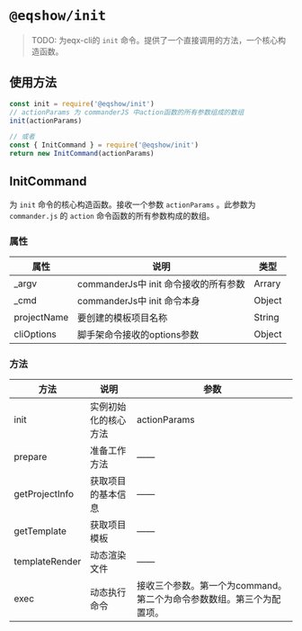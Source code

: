 # `@eqshow/init`

> TODO: 为eqx-cli的 `init` 命令。提供了一个直接调用的方法，一个核心构造函数。

## 使用方法

```javascript
const init = require('@eqshow/init')
// actionParams 为 commanderJS 中action函数的所有参数组成的数组
init(actionParams)

// 或者
const { InitCommand } = require('@eqshow/init')
return new InitCommand(actionParams)
```

## InitCommand

为 `init` 命令的核心构造函数。接收一个参数 `actionParams` 。此参数为 `commander.js` 的 `action` 命令函数的所有参数构成的数组。

### 属性

| 属性        | 说明                                  | 类型   |
| ----------- | ------------------------------------- | ------ |
| _argv       | commanderJs中 init 命令接收的所有参数 | Arrary |
| _cmd        | commanderJs中 init 命令本身           | Object |
| projectName | 要创建的模板项目名称                  | String |
| cliOptions  | 脚手架命令接收的options参数           | Object |

### 方法

| 方法           | 说明                 | 参数                                                         |
| -------------- | -------------------- | ------------------------------------------------------------ |
| init           | 实例初始化的核心方法 | actionParams                                                 |
| prepare        | 准备工作方法         | ——                                                           |
| getProjectInfo | 获取项目的基本信息   | ——                                                           |
| getTemplate    | 获取项目模板         | ——                                                           |
| templateRender | 动态渲染文件         | ——                                                           |
| exec           | 动态执行命令         | 接收三个参数。第一个为command。第二个为命令参数数组。第三个为配置项。 |

